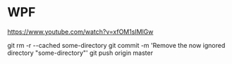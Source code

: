 # WPF

https://www.youtube.com/watch?v=xfOM1sIMlGw

git rm -r --cached some-directory
git commit -m 'Remove the now ignored directory "some-directory"'
git push origin master
